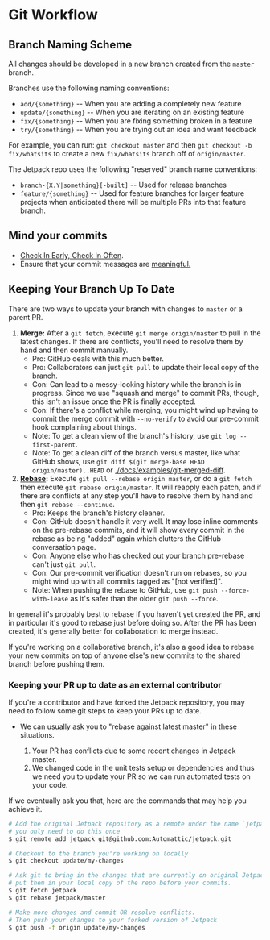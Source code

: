 # Git Workflow

## Branch Naming Scheme

All changes should be developed in a new branch created from the `master` branch.

Branches use the following naming conventions:

* `add/{something}` -- When you are adding a completely new feature
* `update/{something}` -- When you are iterating on an existing feature
* `fix/{something}` -- When you are fixing something broken in a feature
* `try/{something}` -- When you are trying out an idea and want feedback

For example, you can run: `git checkout master` and then `git checkout -b fix/whatsits` to create a new `fix/whatsits` branch off of `origin/master`.

The Jetpack repo uses the following "reserved" branch name conventions:

* `branch-{X.Y|something}[-built]` -- Used for release branches
* `feature/{something}` -- Used for feature branches for larger feature projects when anticipated there will be multiple PRs into that feature branch.

## Mind your commits

* [Check In Early, Check In Often](http://blog.codinghorror.com/check-in-early-check-in-often/).
* Ensure that your commit messages are [meaningful.](http://robots.thoughtbot.com/5-useful-tips-for-a-better-commit-message)

## Keeping Your Branch Up To Date

There are two ways to update your branch with changes to `master` or a parent PR.

1. **Merge:** After a `git fetch`, execute `git merge origin/master` to pull in the latest changes. If there are conflicts, you'll need to resolve them by hand and then commit manually.
   * Pro: GitHub deals with this much better.
   * Pro: Collaborators can just `git pull` to update their local copy of the branch.
   * Con: Can lead to a messy-looking history while the branch is in progress. Since we use "squash and merge" to commit PRs, though, this isn't an issue once the PR is finally accepted.
   * Con: If there's a conflict while merging, you might wind up having to commit the merge commit with `--no-verify` to avoid our pre-commit hook complaining about things.
   * Note: To get a clean view of the branch's history, use `git log --first-parent`.
   * Note: To get a clean diff of the branch versus master, like what GitHub shows, use `git diff $(git merge-base HEAD origin/master)..HEAD` or [./docs/examples/git-merged-diff](./examples/git-merged-diff).
2. **[Rebase](https://github.com/edx/edx-platform/wiki/How-to-Rebase-a-Pull-Request):** Execute `git pull --rebase origin master`, or do a `git fetch` then execute `git rebase origin/master`. It will reapply each patch, and if there are conflicts at any step you'll have to resolve them by hand and then `git rebase --continue`.
   * Pro: Keeps the branch's history cleaner.
   * Con: GitHub doesn't handle it very well. It may lose inline comments on the pre-rebase commits, and it will show every commit in the rebase as being "added" again which clutters the GitHub conversation page.
   * Con: Anyone else who has checked out your branch pre-rebase can't just `git pull`.
   * Con: Our pre-commit verification doesn't run on rebases, so you might wind up with all commits tagged as "[not verified]".
   * Note: When pushing the rebase to GitHub, use `git push --force-with-lease` as it's safer than the older `git push --force`.

In general it's probably best to rebase if you haven't yet created the PR, and in particular it's good to rebase just before doing so. After the PR has been created, it's generally better for collaboration to merge instead.

If you're working on a collaborative branch, it's also a good idea to rebase your new commits on top of anyone else's new commits to the shared branch before pushing them.

### Keeping your PR up to date as an external contributor

If you're a contributor and have forked the Jetpack repository, you may need to follow some git steps to keep your PRs up to date.

* We can usually ask you to "rebase against latest master" in these situations.

  1. Your PR has conflicts due to some recent changes in Jetpack master.
  2. We changed code in the unit tests setup or dependencies and thus we need you to update your PR so we can run automated tests on your code.

If we eventually ask you that, here are the commands that may help you achieve it.

```sh
# Add the original Jetpack repository as a remote under the name `jetpack`
# you only need to do this once
$ git remote add jetpack git@github.com:Automattic/jetpack.git

# Checkout to the branch you're working on locally
$ git checkout update/my-changes

# Ask git to bring in the changes that are currently on original Jetpack repo's master branch and
# put them in your local copy of the repo before your commits.
$ git fetch jetpack
$ git rebase jetpack/master

# Make more changes and commit OR resolve conflicts.
# Then push your changes to your forked version of Jetpack
$ git push -f origin update/my-changes
```
